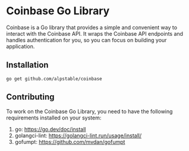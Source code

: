 # Coinbase Go Library

Coinbase is a Go library that provides a simple and convenient way to interact with the Coinbase API. It wraps the Coinbase API endpoints and handles authentication for you, so you can focus on building your application.

## Installation

```
go get github.com/alpstable/coinbase
```

## Contributing

To work on the Coinbase Go Library, you need to have the following requirements installed on your system:

  1. go: https://go.dev/doc/install
  2. golangci-lint: https://golangci-lint.run/usage/install/
  3. gofumpt: https://github.com/mvdan/gofumpt

